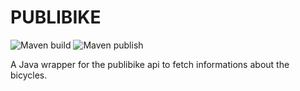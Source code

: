 # PUBLIBIKE

![Maven build](https://github.com/thmspl/publibike/workflows/Maven%20build/badge.svg)
![Maven publish](https://github.com/thmspl/publibike/workflows/Maven%20publish/badge.svg)

A Java wrapper for the publibike api to fetch informations about the bicycles.

